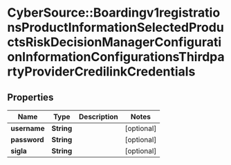 # CyberSource::Boardingv1registrationsProductInformationSelectedProductsRiskDecisionManagerConfigurationInformationConfigurationsThirdpartyProviderCredilinkCredentials

## Properties
Name | Type | Description | Notes
------------ | ------------- | ------------- | -------------
**username** | **String** |  | [optional] 
**password** | **String** |  | [optional] 
**sigla** | **String** |  | [optional] 


